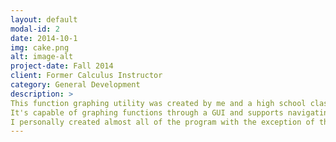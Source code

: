 ```yaml
---
layout: default
modal-id: 2
date: 2014-10-1
img: cake.png
alt: image-alt
project-date: Fall 2014
client: Former Calculus Instructor
category: General Development
description: >
This function graphing utility was created by me and a high school classmate named Joshua Ferrell during the August of 2014. This version of the application will only work on Windows.
It's capable of graphing functions through a GUI and supports navigating the rotation of a 2D equation about an axis in three dimensions. The escape key will close opened graphs - 3D graphs can be navigated using WASD for horizontal movement, and the Q and E keys to ascend and descend.
I personally created almost all of the program with the exception of the 3D camera navigation system (my contributions there were limited to debugging and tuning). The program was in Java - and uses the Lightweight Java Graphics Library (LWJGL) and an equation parsing library called exp4j.
---
```

